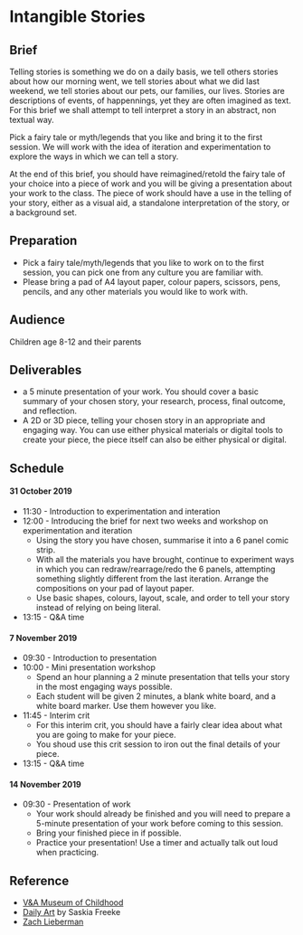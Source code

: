 # Intangible Stories
## Brief
Telling stories is something we do on a daily basis, we tell others stories about how our morning went, we tell stories about what we did last weekend, we tell stories about our pets, our families, our lives. Stories are descriptions of events, of happennings, yet they are often imagined as text. For this brief we shall attempt to tell interpret a story in an abstract, non textual way.

Pick a fairy tale or myth/legends that you like and bring it to the first session. We will work with the idea of iteration and experimentation to explore the ways in which we can tell a story.

At the end of this brief, you should have reimagined/retold the fairy tale of your choice into a piece of work and you will be giving a presentation about your work to the class. The piece of work should have a use in the telling of your story, either as a visual aid, a standalone interpretation of the story, or a background set.

## Preparation
- Pick a fairy tale/myth/legends that you like to work on to the first session, you can pick one from any culture you are familiar with.
- Please bring a pad of A4 layout paper, colour papers, scissors, pens, pencils, and any other materials you would like to work with.

## Audience
Children age 8-12 and their parents

## Deliverables
- a 5 minute presentation of your work. You should cover a basic summary of your chosen story, your research, process, final outcome, and reflection.
- A 2D or 3D piece, telling your chosen story in an appropriate and engaging way. You can use either physical materials or digital tools to create your piece, the piece itself can also be either physical or digital.

## Schedule
#### 31 October 2019
- 11:30 - Introduction to experimentation and interation
- 12:00 - Introducing the brief for next two weeks and workshop on experimentation and iteration
	- Using the story you have chosen, summarise it into a 6 panel comic strip.
	- With all the materials you have brought, continue to experiment ways in which you can redraw/rearrage/redo the 6 panels, attempting something slightly different from the last iteration. Arrange the compositions on your pad of layout paper.
	- Use basic shapes, colours, layout, scale, and order to tell your story instead of relying on being literal.
- 13:15 - Q&A time

#### 7 November 2019
- 09:30 - Introduction to presentation
- 10:00 - Mini presentation workshop
	- Spend an hour planning a 2 minute presentation that tells your story in the most engaging ways possible.
	- Each student will be given 2 minutes, a blank white board, and a white board marker. Use them however you like.
- 11:45 - Interim crit
	- For this interim crit, you should have a fairly clear idea about what you are going to make for your piece.
	- You shoud use this crit session to iron out the final details of your piece.
- 13:15 - Q&A time

#### 14 November 2019
- 09:30 - Presentation of work
	- Your work should already be finished and you will need to prepare a 5-minute presentation of your work before coming to this session.
	- Bring your finished piece in if possible.
	- Practice your presentation! Use a timer and actually talk out loud when practicing.

## Reference
- [V&A Museum of Childhood](https://www.vam.ac.uk/moc/)
- [Daily Art](https://sasj.tumblr.com/) by Saskia Freeke
- [Zach Lieberman](https://www.instagram.com/zach.lieberman/)